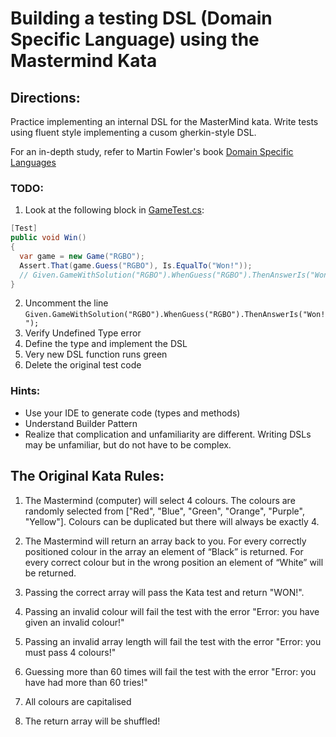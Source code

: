 # Building a testing DSL (Domain Specific Language) using the Mastermind Kata

## Directions:

Practice implementing an internal DSL for the MasterMind kata.  Write tests using fluent style implementing a cusom gherkin-style DSL.

For an in-depth study, refer to Martin Fowler's book [Domain Specific Languages](https://martinfowler.com/books/dsl.html)
### TODO:

1.  Look at the following block in [GameTest.cs](https://github.com/tflander/C-Sharp-Mastermind/blob/main/MasterMindTests/GameTest.cs):

```C#
[Test]
public void Win()
{
  var game = new Game("RGBO");
  Assert.That(game.Guess("RGBO"), Is.EqualTo("Won!"));
  // Given.GameWithSolution("RGBO").WhenGuess("RGBO").ThenAnswerIs("Won!");
}
```

2. Uncomment the line `Given.GameWithSolution("RGBO").WhenGuess("RGBO").ThenAnswerIs("Won!");`
3. Verify Undefined Type error
4. Define the type and implement the DSL
5. Very new DSL function runs green
6. Delete the original test code

### Hints:
- Use your IDE to generate code (types and methods)
- Understand Builder Pattern
- Realize that complication and unfamiliarity are different.  Writing DSLs may be unfamiliar, but do not have to be complex.

## The Original Kata Rules:

1. The Mastermind (computer) will select 4 colours. The colours are randomly selected from ["Red", "Blue", "Green", "Orange", "Purple", "Yellow"]. Colours can be duplicated but there will always be exactly 4.

2. The Mastermind will return an array back to you. For every correctly positioned colour in the array an element of “Black” is returned. For every correct colour but in the wrong position an element of “White” will be returned.

3. Passing the correct array will pass the Kata test and return "WON!".

4. Passing an invalid colour will fail the test with the error "Error: you have given an invalid colour!"

5. Passing an invalid array length will fail the test with the error "Error: you must pass 4 colours!"

6. Guessing more than 60 times will fail the test with the error "Error: you have had more than 60 tries!"

7. All colours are capitalised

8. The return array will be shuffled!
